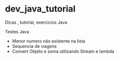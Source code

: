 # dev_java_tutorial
Dicas , tutorial, exercicios Java 

Testes Java 
- Menor numero não existente na lista
- Sequencia de viagens 
- Convert Objeto e soma utilizando Stream e lambda
